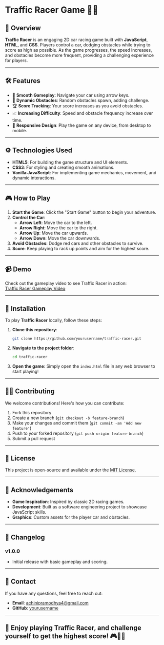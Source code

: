 # Traffic Racer Game 🚗💨

## 🌟 Overview

**Traffic Racer** is an engaging 2D car racing game built with **JavaScript**, **HTML**, and **CSS**. Players control a car, dodging obstacles while trying to score as high as possible. As the game progresses, the speed increases, and obstacles become more frequent, providing a challenging experience for players. 

---

## 🛠️ Features

- 🚗 **Smooth Gameplay**: Navigate your car using arrow keys.
- 🚦 **Dynamic Obstacles**: Random obstacles spawn, adding challenge.
- 🏆 **Score Tracking**: Your score increases as you avoid obstacles.
- 📈 **Increasing Difficulty**: Speed and obstacle frequency increase over time.
- 📱 **Responsive Design**: Play the game on any device, from desktop to mobile.

---

## ⚙️ Technologies Used

- **HTML5**: For building the game structure and UI elements.
- **CSS3**: For styling and creating smooth animations.
- **Vanilla JavaScript**: For implementing game mechanics, movement, and dynamic interactions.

---

## 🎮 How to Play

1. **Start the Game**: Click the "Start Game" button to begin your adventure.
2. **Control the Car**:
   - **Arrow Left**: Move the car to the left.
   - **Arrow Right**: Move the car to the right.
   - **Arrow Up**: Move the car upwards.
   - **Arrow Down**: Move the car downwards.
3. **Avoid Obstacles**: Dodge red cars and other obstacles to survive.
4. **Score**: Keep playing to rack up points and aim for the highest score.

---

## 📹 Demo

Check out the gameplay video to see Traffic Racer in action:  
[Traffic Racer Gameplay Video](https://youtu.be/8vMpFVfDGis)

---

## 🚀 Installation

To play **Traffic Racer** locally, follow these steps:

1. **Clone this repository**:
   ```bash
   git clone https://github.com/yourusername/traffic-racer.git
   ```
2. **Navigate to the project folder**:
   ```bash
   cd traffic-racer
   ```
3. **Open the game**:
   Simply open the `index.html` file in any web browser to start playing!

---

## 👩‍💻 Contributing

We welcome contributions! Here's how you can contribute:

1. Fork this repository
2. Create a new branch (`git checkout -b feature-branch`)
3. Make your changes and commit them (`git commit -am 'Add new feature'`)
4. Push to your forked repository (`git push origin feature-branch`)
5. Submit a pull request

---

## 📄 License

This project is open-source and available under the [MIT License](LICENSE).

---

## 👏 Acknowledgements

- **Game Inspiration**: Inspired by classic 2D racing games.
- **Development**: Built as a software engineering project to showcase JavaScript skills.
- **Graphics**: Custom assets for the player car and obstacles.

---

## 📜 Changelog

### v1.0.0
- Initial release with basic gameplay and scoring.

---

## 💬 Contact

If you have any questions, feel free to reach out:

- **Email**: achinipramodhya4@gmail.com
- **GitHub**: [yourusername](https://github.com/AchiniPramo)

---

## 🏁 Enjoy playing Traffic Racer, and challenge yourself to get the highest score! 🎮🚗💨
